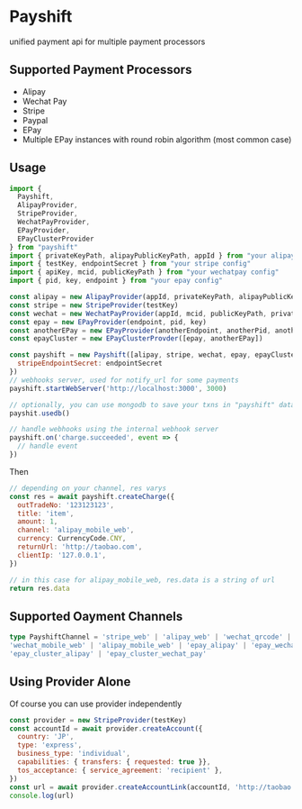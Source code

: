 # Payshift

unified payment api for multiple payment processors


## Supported Payment Processors

- Alipay
- Wechat Pay
- Stripe
- Paypal
- EPay
- Multiple EPay instances with round robin algorithm (most common case)

## Usage

```javascript
import {
  Payshift,
  AlipayProvider,
  StripeProvider,
  WechatPayProvider,
  EPayProvider,
  EPayClusterProvider
} from "payshift"
import { privateKeyPath, alipayPublicKeyPath, appId } from "your alipay config"
import { testKey, endpointSecret } from "your stripe config"
import { apiKey, mcid, publicKeyPath } from "your wechatpay config"
import { pid, key, endpoint } from "your epay config"

const alipay = new AlipayProvider(appId, privateKeyPath, alipayPublicKeyPath)
const stripe = new StripeProvider(testKey)
const wechat = new WechatPayProvider(appId, mcid, publicKeyPath, privateKeyPath, apiKey)
const epay = new EPayProvider(endpoint, pid, key)
const anotherEPay = new EPayProvider(anotherEndpoint, anotherPid, anotherKey)
const epayCluster = new EPayClusterProvder([epay, anotherEPay])

const payshift = new Payshift([alipay, stripe, wechat, epay, epayCluster], {
  stripeEndpointSecret: endpointSecret
})
// webhooks server, used for notify_url for some payments
payshift.startWebServer('http://localhost:3000', 3000)

// optionally, you can use mongodb to save your txns in "payshift" database
payshit.usedb()

// handle webhooks using the internal webhook server
payshift.on('charge.succeeded', event => {
  // handle event
})
```


Then

```javascript
// depending on your channel, res varys
const res = await payshift.createCharge({
  outTradeNo: '123123123',
  title: 'item',
  amount: 1,
  channel: 'alipay_mobile_web',
  currency: CurrencyCode.CNY,
  returnUrl: 'http://taobao.com',
  clientIp: '127.0.0.1',
})

// in this case for alipay_mobile_web, res.data is a string of url
return res.data
```


## Supported Oayment Channels

```typescript
type PayshiftChannel = 'stripe_web' | 'alipay_web' | 'wechat_qrcode' |
'wechat_mobile_web' | 'alipay_mobile_web' | 'epay_alipay' | 'epay_wechat_pay' |
'epay_cluster_alipay' | 'epay_cluster_wechat_pay'
```

## Using Provider Alone

Of course you can use provider independently

```javascript
const provider = new StripeProvider(testKey)
const accountId = await provider.createAccount({
  country: 'JP',
  type: 'express',
  business_type: 'individual',
  capabilities: { transfers: { requested: true }},
  tos_acceptance: { service_agreement: 'recipient' },
})
const url = await provider.createAccountLink(accountId, 'http://taobao.com', 'http://taobao.com')
console.log(url)
```